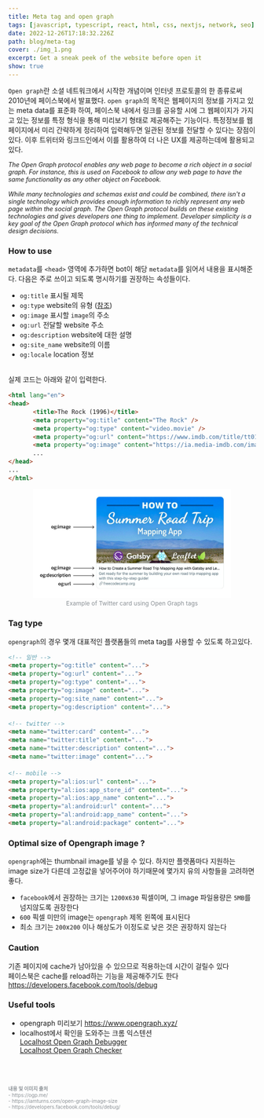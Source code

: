 ```yaml
---
title: Meta tag and open graph
tags: [javascript, typescript, react, html, css, nextjs, network, seo]
date: 2022-12-26T17:18:32.226Z
path: blog/meta-tag
cover: ./img_1.png
excerpt: Get a sneak peek of the website before open it 
show: true
---
```


`Open graph`란 소셜 네트워크에서 시작한 개념이며 인터넷 프로토콜의 한 종류로써 2010년에 페이스북에서 발표했다. 
`open graph`의 목적은 웹페이지의 정보를 가지고 있는 meta data를 표준화 하여, 페이스북 내에서 링크를 공유할 시에 그 웹페이지가 가지고 있는 정보를 특정 형식을 통해 미리보기 형태로 제공해주는 기능이다. 특정정보를 웹페이지에서 미리 간략하게 정리하여 입력해두면 일관된 정보를 전달할 수 있다는 장점이 있다. 이후 트위터와 링크드인에서 이를 활용하여 더 나은 UX를 제공하는데에 활용되고 있다.  

<div class="quote" style="font-style: italic;font-size: 12.5px;">
The Open Graph protocol enables any web page to become a rich object in a social graph. For instance, this is used on Facebook to allow any web page to have the same functionality as any other object on Facebook.<br/><br/>
While many technologies and schemas exist and could be combined, there isn't a single technology which provides enough information to richly represent any web page within the social graph. The Open Graph protocol builds on these existing technologies and gives developers one thing to implement. Developer simplicity is a key goal of the Open Graph protocol which has informed many of the technical design decisions.
</div>
 

### How to use
`metadata`를 `<head>` 영역에 추가하면 bot이 해당 `metadata`를 읽어서 내용을 표시해준다. 다음은 주로 쓰이고 되도록 명시하기를 권장하는 속성들이다.
- `og:title` 표시될 제목
- `og:type` website의 유형 (<a href='https://ogp.me/#types'>참조</a>)
- `og:image` 표시할 `image`의 주소
- `og:url` 전달할 website 주소  
- `og:description` website에 대한 설명
- `og:site_name` website의 이름
- `og:locale` location 정보 

<br/>
실제 코드는 아래와 같이 입력한다.

```html
<html lang="en">
<head>
       <title>The Rock (1996)</title>
       <meta property="og:title" content="The Rock" />
       <meta property="og:type" content="video.movie" />
       <meta property="og:url" content="https://www.imdb.com/title/tt0117500/" />
       <meta property="og:image" content="https://ia.media-imdb.com/images/rock.jpg" />
       ...
</head>
...
</html>
```

<div style="width: 80%;margin-bottom: 15px; margin-left:auto; margin-right: auto;">
  <img src="./og_description.png" />
<div style="font-size:12px;color:#8b9196;display:flex;justify-content:center">Example of Twitter card using Open Graph tags</div>
</div>

### Tag type
`opengraph`의 경우 몇개 대표적인 플랫폼들의 meta tag를 사용할 수 있도록 하고있다.

```html
<!-- 일반 -->
<meta property="og:title" content="...">
<meta property="og:url" content="...">
<meta property="og:type" content="...">
<meta property="og:image" content="..."> 
<meta property="og:site_name" content="..."> 
<meta property="og:description" content="...">

<!-- twitter -->
<meta name="twitter:card" content="...">  
<meta name="twitter:title" content="...">  
<meta name="twitter:description" content="...">  
<meta name="twitter:image" content="...">  

<!-- mobile -->
<meta property="al:ios:url" content="...">  
<meta property="al:ios:app_store_id" content="...">  
<meta property="al:ios:app_name" content="..."> 
<meta property="al:android:url" content="...">  
<meta property="al:android:app_name" content="...">  
<meta property="al:android:package" content="...">  
```

### Optimal size of Opengraph image ?
`opengraph`에는 thumbnail image를 넣을 수 있다. 하지만 플랫폼마다 지원하는 image size가 다른데 고정값을 넣어주어야 하기때문에 몇가지 유의 사항들을 고려하면 좋다.
- `facebook`에서 권장하는 크기는 `1200`x`630` 픽셀이며, 그 image 파일용량은 `5MB`를 넘지않도록 권장한다  
- `600` 픽셀 미만의 image는 `opengraph` 제목 왼쪽에 표시된다
- 최소 크기는 `200`x`200` 이나 해상도가 이정도로 낮은 것은 권장하지 않는다

### Caution
기존 페이지에 cache가 남아있을 수 있으므로 적용하는데 시간이 걸릴수 있다  
페이스북은 cache를 reload하는 기능을 제공해주기도 한다 https://developers.facebook.com/tools/debug

### Useful tools  
- opengraph 미리보기 https://www.opengraph.xyz/    
- localhost에서 확인을 도와주는 크롬 익스텐션   
<a href='https://chrome.google.com/webstore/detail/localhost-open-graph-debu/kckjjmiilgndeaohcljonedmledlnkij?hl=ko'>Localhost Open Graph Debugger</a>  
    <a href='https://chrome.google.com/webstore/detail/localhost-open-graph-chec/gcbnmkhkglonipggglncobhklaegphgn?hl=ko'>Localhost Open Graph Checker</a>


<br/><br/>
<div style="font-size:10px;color:#8b9196;word-break: break-all"><b>내용 및 이미지 출처</b><br/>
- https://ogp.me/<br/>
- https://iamturns.com/open-graph-image-size<br/>
- https://developers.facebook.com/tools/debug/
</div>

